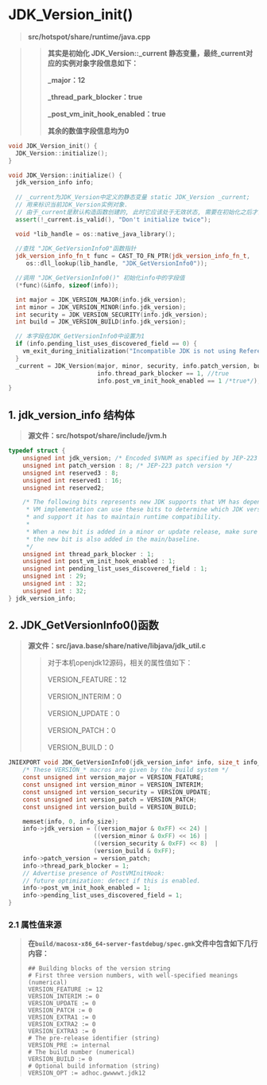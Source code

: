 # JDK_Version_init()

> **src/hotspot/share/runtime/java.cpp**

> > **其实是初始化 JDK_Version::_current 静态变量，最终\_current对应的实例对象字段信息如下：**
>>
> > **_major：12**
> >
> > **_thread_park_blocker：true**
> >
> > **_post_vm_init_hook_enabled：true**
> >
> > **其余的数值字段信息均为0**

```c++
void JDK_Version_init() {
  JDK_Version::initialize();
}

void JDK_Version::initialize() {
  jdk_version_info info;
  
  // _current为JDK_Version中定义的静态变量 static JDK_Version _current; 
  // 用来标识当前JDK_Version实例对象.
  // 由于_current是默认构造函数创建的, 此时它应该处于无效状态, 需要在初始化之后才会变为有效状态.
  assert(!_current.is_valid(), "Don't initialize twice");

  void *lib_handle = os::native_java_library();
  
  //查找 "JDK_GetVersionInfo0"函数指针
  jdk_version_info_fn_t func = CAST_TO_FN_PTR(jdk_version_info_fn_t,
     os::dll_lookup(lib_handle, "JDK_GetVersionInfo0"));

  //调用 "JDK_GetVersionInfo0()" 初始化info中的字段值
  (*func)(&info, sizeof(info));

  int major = JDK_VERSION_MAJOR(info.jdk_version);
  int minor = JDK_VERSION_MINOR(info.jdk_version);
  int security = JDK_VERSION_SECURITY(info.jdk_version);
  int build = JDK_VERSION_BUILD(info.jdk_version);

  // 本字段在JDK_GetVersionInfo0中设置为1
  if (info.pending_list_uses_discovered_field == 0) {
    vm_exit_during_initialization("Incompatible JDK is not using Reference.discovered field for pending list");
  }
  _current = JDK_Version(major, minor, security, info.patch_version, build,
                         info.thread_park_blocker == 1, //true
                         info.post_vm_init_hook_enabled == 1 /*true*/);
}
```



## 1. jdk_version_info 结构体

> **源文件：src/hotspot/share/include/jvm.h**

```c
typedef struct {
    unsigned int jdk_version; /* Encoded $VNUM as specified by JEP-223 */
    unsigned int patch_version : 8; /* JEP-223 patch version */
    unsigned int reserved3 : 8;
    unsigned int reserved1 : 16;
    unsigned int reserved2;

    /* The following bits represents new JDK supports that VM has dependency on.
     * VM implementation can use these bits to determine which JDK version
     * and support it has to maintain runtime compatibility.
     *
     * When a new bit is added in a minor or update release, make sure
     * the new bit is also added in the main/baseline.
     */
    unsigned int thread_park_blocker : 1;
    unsigned int post_vm_init_hook_enabled : 1;
    unsigned int pending_list_uses_discovered_field : 1;
    unsigned int : 29;
    unsigned int : 32;
    unsigned int : 32;
} jdk_version_info;
```



## 2. JDK_GetVersionInfo0()函数

> **源文件：src/java.base/share/native/libjava/jdk_util.c**
>
> > 对于本机openjdk12源码，相关的属性值如下：
> >
> > VERSION_FEATURE：12
> >
> > VERSION_INTERIM：0
> >
> > VERSION_UPDATE：0
> >
> > VERSION_PATCH：0
> >
> > VERSION_BUILD：0

```c
JNIEXPORT void JDK_GetVersionInfo0(jdk_version_info* info, size_t info_size) {
    /* These VERSION_* macros are given by the build system */
    const unsigned int version_major = VERSION_FEATURE;
    const unsigned int version_minor = VERSION_INTERIM;
    const unsigned int version_security = VERSION_UPDATE;
    const unsigned int version_patch = VERSION_PATCH;
    const unsigned int version_build = VERSION_BUILD;

    memset(info, 0, info_size);
    info->jdk_version = ((version_major & 0xFF) << 24) |
                        ((version_minor & 0xFF) << 16) |
                        ((version_security & 0xFF) << 8)  |
                        (version_build & 0xFF);
    info->patch_version = version_patch;
    info->thread_park_blocker = 1;
    // Advertise presence of PostVMInitHook:
    // future optimization: detect if this is enabled.
    info->post_vm_init_hook_enabled = 1;
    info->pending_list_uses_discovered_field = 1;
}
```



### 2.1 属性值来源

> **在`build/macosx-x86_64-server-fastdebug/spec.gmk`文件中包含如下几行内容：**
>
> ```properties
> ## Building blocks of the version string
> # First three version numbers, with well-specified meanings (numerical)
> VERSION_FEATURE := 12
> VERSION_INTERIM := 0
> VERSION_UPDATE := 0
> VERSION_PATCH := 0
> VERSION_EXTRA1 := 0
> VERSION_EXTRA2 := 0
> VERSION_EXTRA3 := 0
> # The pre-release identifier (string)
> VERSION_PRE := internal
> # The build number (numerical)
> VERSION_BUILD := 0
> # Optional build information (string)
> VERSION_OPT := adhoc.gwwwwt.jdk12
> ```

